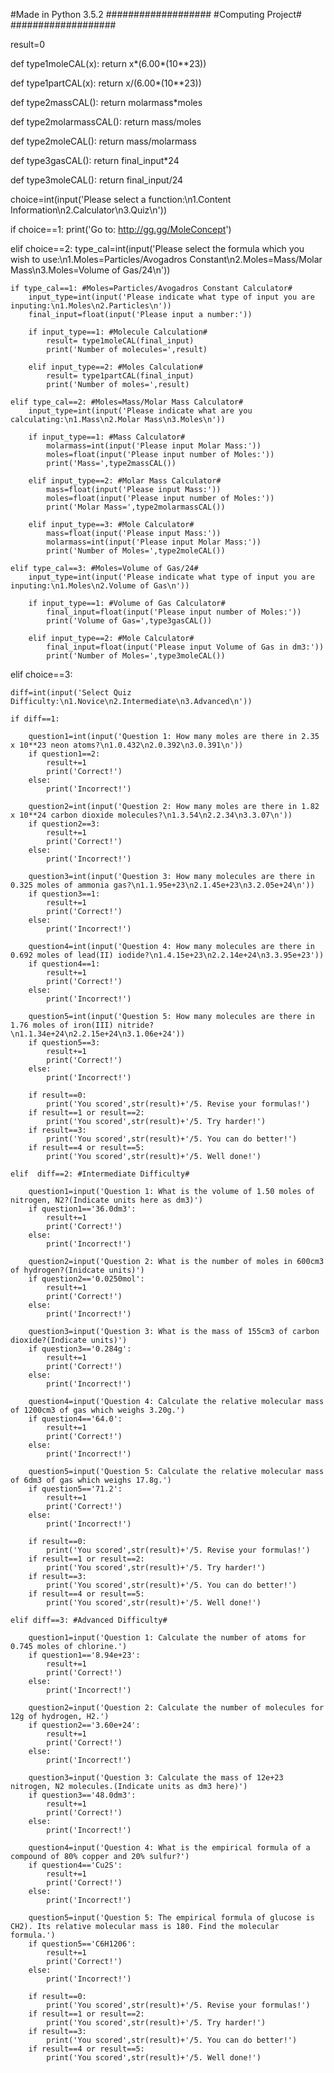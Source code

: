 #Made in Python 3.5.2
###################
#Computing Project#
###################

result=0

def type1moleCAL(x):
    return x*(6.00*(10**23))

def type1partCAL(x):
    return x/(6.00*(10**23))

def type2massCAL():
    return molarmass*moles

def type2molarmassCAL():
    return mass/moles

def type2moleCAL():
    return mass/molarmass

def type3gasCAL():
    return final_input*24

def type3moleCAL():
    return final_input/24

choice=int(input('Please select a function:\n1.Content Information\n2.Calculator\n3.Quiz\n'))

if choice==1: 
    print('Go to: http://gg.gg/MoleConcept')

elif choice==2: 
    type_cal=int(input('Please select the formula which you wish to use:\n1.Moles=Particles/Avogadros Constant\n2.Moles=Mass/Molar Mass\n3.Moles=Volume of Gas/24\n'))

    if type_cal==1: #Moles=Particles/Avogadros Constant Calculator#
        input_type=int(input('Please indicate what type of input you are inputing:\n1.Moles\n2.Particles\n'))
        final_input=float(input('Please input a number:'))

        if input_type==1: #Molecule Calculation#
            result= type1moleCAL(final_input)
            print('Number of molecules=',result)

        elif input_type==2: #Moles Calculation#
            result= type1partCAL(final_input)
            print('Number of moles=',result)

    elif type_cal==2: #Moles=Mass/Molar Mass Calculator#
        input_type=int(input('Please indicate what are you calculating:\n1.Mass\n2.Molar Mass\n3.Moles\n'))

        if input_type==1: #Mass Calculator#
            molarmass=int(input('Please input Molar Mass:'))
            moles=float(input('Please input number of Moles:'))
            print('Mass=',type2massCAL())

        elif input_type==2: #Molar Mass Calculator#
            mass=float(input('Please input Mass:'))
            moles=float(input('Please input number of Moles:'))
            print('Molar Mass=',type2molarmassCAL())

        elif input_type==3: #Mole Calculator#
            mass=float(input('Please input Mass:'))
            molarmass=int(input('Please input Molar Mass:'))
            print('Number of Moles=',type2moleCAL())

    elif type_cal==3: #Moles=Volume of Gas/24#
        input_type=int(input('Please indicate what type of input you are inputing:\n1.Moles\n2.Volume of Gas\n'))

        if input_type==1: #Volume of Gas Calculator#
            final_input=float(input('Please input number of Moles:'))
            print('Volume of Gas=',type3gasCAL())

        elif input_type==2: #Mole Calculator#
            final_input=float(input('Please input Volume of Gas in dm3:'))
            print('Number of Moles=',type3moleCAL())

elif choice==3: 
    
    diff=int(input('Select Quiz Difficulty:\n1.Novice\n2.Intermediate\n3.Advanced\n'))
    
    if diff==1: 
                  
        question1=int(input('Question 1: How many moles are there in 2.35 x 10**23 neon atoms?\n1.0.432\n2.0.392\n3.0.391\n'))
        if question1==2:
            result+=1
            print('Correct!')
        else:
            print('Incorrect!')
                  
        question2=int(input('Question 2: How many moles are there in 1.82 x 10**24 carbon dioxide molecules?\n1.3.54\n2.2.34\n3.3.07\n'))
        if question2==3:
            result+=1
            print('Correct!')
        else:
            print('Incorrect!')
                  
        question3=int(input('Question 3: How many molecules are there in 0.325 moles of ammonia gas?\n1.1.95e+23\n2.1.45e+23\n3.2.05e+24\n'))
        if question3==1:
            result+=1
            print('Correct!')
        else:
            print('Incorrect!')
                  
        question4=int(input('Question 4: How many molecules are there in 0.692 moles of lead(II) iodide?\n1.4.15e+23\n2.2.14e+24\n3.3.95e+23'))
        if question4==1:
            result+=1
            print('Correct!')
        else:
            print('Incorrect!')
                  
        question5=int(input('Question 5: How many molecules are there in 1.76 moles of iron(III) nitride?\n1.1.34e+24\n2.2.15e+24\n3.1.06e+24'))
        if question5==3:
            result+=1
            print('Correct!')
        else:
            print('Incorrect!')
                  
        if result==0:
            print('You scored',str(result)+'/5. Revise your formulas!')
        if result==1 or result==2:
            print('You scored',str(result)+'/5. Try harder!')
        if result==3:
            print('You scored',str(result)+'/5. You can do better!')
        if result==4 or result==5:
            print('You scored',str(result)+'/5. Well done!')
                  
    elif  diff==2: #Intermediate Difficulty#
                  
        question1=input('Question 1: What is the volume of 1.50 moles of nitrogen, N2?(Indicate units here as dm3)')
        if question1=='36.0dm3':
            result+=1
            print('Correct!')
        else:
            print('Incorrect!')
                  
        question2=input('Question 2: What is the number of moles in 600cm3 of hydrogen?(Inidcate units)')
        if question2=='0.0250mol':
            result+=1
            print('Correct!')
        else:
            print('Incorrect!')

        question3=input('Question 3: What is the mass of 155cm3 of carbon dioxide?(Indicate units)')
        if question3=='0.284g':
            result+=1
            print('Correct!')
        else:
            print('Incorrect!')

        question4=input('Question 4: Calculate the relative molecular mass of 1200cm3 of gas which weighs 3.20g.')
        if question4=='64.0':
            result+=1
            print('Correct!')
        else:
            print('Incorrect!')
            
        question5=input('Question 5: Calculate the relative molecular mass of 6dm3 of gas which weighs 17.8g.')
        if question5=='71.2':
            result+=1
            print('Correct!')
        else:
            print('Incorrect!')

        if result==0:
            print('You scored',str(result)+'/5. Revise your formulas!')
        if result==1 or result==2:
            print('You scored',str(result)+'/5. Try harder!')
        if result==3:
            print('You scored',str(result)+'/5. You can do better!')
        if result==4 or result==5:
            print('You scored',str(result)+'/5. Well done!')
            
    elif diff==3: #Advanced Difficulty#
        
        question1=input('Question 1: Calculate the number of atoms for 0.745 moles of chlorine.')
        if question1=='8.94e+23':
            result+=1
            print('Correct!')
        else:
            print('Incorrect!')

        question2=input('Question 2: Calculate the number of molecules for 12g of hydrogen, H2.')
        if question2=='3.60e+24':
            result+=1
            print('Correct!')
        else:
            print('Incorrect!')

        question3=input('Question 3: Calculate the mass of 12e+23 nitrogen, N2 molecules.(Indicate units as dm3 here)')
        if question3=='48.0dm3':
            result+=1
            print('Correct!')
        else:
            print('Incorrect!')
    
        question4=input('Question 4: What is the empirical formula of a compound of 80% copper and 20% sulfur?')
        if question4=='Cu2S':
            result+=1
            print('Correct!')
        else:
            print('Incorrect!')

        question5=input('Question 5: The empirical formula of glucose is CH2). Its relative molecular mass is 180. Find the molecular formula.')
        if question5=='C6H1206':
            result+=1
            print('Correct!')
        else:
            print('Incorrect!')

        if result==0:
            print('You scored',str(result)+'/5. Revise your formulas!')
        if result==1 or result==2:
            print('You scored',str(result)+'/5. Try harder!')
        if result==3:
            print('You scored',str(result)+'/5. You can do better!')
        if result==4 or result==5:
            print('You scored',str(result)+'/5. Well done!')

